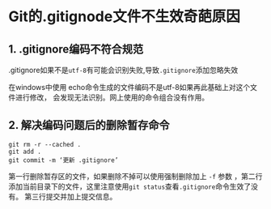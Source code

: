 # Git的.gitignode文件不生效奇葩原因


## 1.   .gitignore编码不符合规范

.gitignore如果不是`utf-8`有可能会识别失败,导致`.gitignore`添加忽略失效


在windows中使用 echo命令生成的文件编码不是utf-8如果再此基础上对这个文件进行修改，
会发现无法识别。网上使用的命令组合没有作用。

## 2. 解决编码问题后的删除暂存命令

```shell
git rm -r --cached .
git add .
git commit -m ‘更新 .gitignore’
```
第一行删除暂存区的文件，如果删除不掉可以使用强制删除加上 `-f` 参数 
，第二行添加当前目录下的文件，这里注意使用`git status`查看`.gitignore`命令生效了没有。
第三行提交并加上提交信息。
